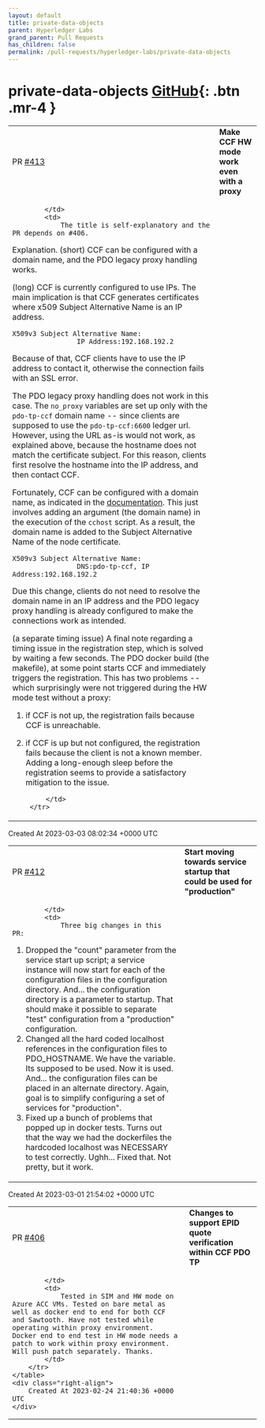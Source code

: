 ```yaml
---
layout: default
title: private-data-objects
parent: Hyperledger Labs
grand_parent: Pull Requests
has_children: false
permalink: /pull-requests/hyperledger-labs/private-data-objects
---
```


# private-data-objects <span class="fs-3 right-align">[GitHub](https://github.com/hyperledger-labs/private-data-objects){: .btn .mr-4 }</span>


<div>
    <table>
        <tr>
            <td>
                PR <a href="https://github.com/hyperledger-labs/private-data-objects/pull/413" class=".btn">#413</a>
            </td>
            <td>
                <b>
                    Make CCF HW mode work even with a proxy
                </b>
            </td>
        </tr>
        <tr>
            <td>
                
            </td>
            <td>
                The title is self-explanatory and the PR depends on #406.

Explanation.
(short)
CCF can be configured with a domain name, and the PDO legacy proxy handling works.

(long)
CCF is currently configured to use IPs. The main implication is that CCF generates certificates where x509 Subject Alternative Name is an IP address.
```
X509v3 Subject Alternative Name:
                IP Address:192.168.192.2
```
Because of that, CCF clients have to use the IP address to contact it, otherwise the connection fails with an SSL error.

The PDO legacy proxy handling does not work in this case. The `no_proxy` variables are set up only with the `pdo-tp-ccf` domain name -- since clients are supposed to use the `pdo-tp-ccf:6600` ledger url. However, using the URL as-is would not work, as explained above, because the hostname does not match the certificate subject. For this reason, clients first resolve the hostname into the IP address, and then contact CCF.

Fortunately, CCF can be configured with a domain name, as indicated in the [documentation](https://github.com/microsoft/CCF/blob/ccf-1.0.19/doc/operations/start_network.rst).
This just involves adding an argument (the domain name) in the execution of the `cchost` script.
As a result, the domain name is added to the Subject Alternative Name of the node certificate.
```
X509v3 Subject Alternative Name:
                DNS:pdo-tp-ccf, IP Address:192.168.192.2
```
Due this change, clients do not need to resolve the domain name in an IP address and the PDO legacy proxy handling is already configured to make the connections work as intended.

(a separate timing issue)
A final note regarding a timing issue in the registration step, which is solved by waiting a few seconds.
The PDO docker build (the makefile), at some point starts CCF and immediately triggers the registration.
This has two problems -- which surprisingly were not triggered during the HW mode test without a proxy:
1) if CCF is not up, the registration fails because CCF is unreachable.
2) if CCF is up but not configured, the registration fails because the client is not a known member.
Adding a long-enough sleep before the registration seems to provide a satisfactory mitigation to the issue.

            </td>
        </tr>
    </table>
    <div class="right-align">
        Created At 2023-03-03 08:02:34 +0000 UTC
    </div>
</div>

<div>
    <table>
        <tr>
            <td>
                PR <a href="https://github.com/hyperledger-labs/private-data-objects/pull/412" class=".btn">#412</a>
            </td>
            <td>
                <b>
                    Start moving towards service startup that could be used for "production"
                </b>
            </td>
        </tr>
        <tr>
            <td>
                
            </td>
            <td>
                Three big changes in this PR:

1. Dropped the "count" parameter from the service start up script; a service instance will now start for each of the configuration files in the configuration directory. And... the configuration directory is a parameter to startup. That should make it possible to separate "test" configuration from a "production" configuration.
2. Changed all the hard coded localhost references in the configuration files to PDO_HOSTNAME. We have the variable. Its supposed to be used. Now it is used.  And... the configuration files can be placed in an alternate directory. Again, goal is to simplify configuring a set of services for "production".
3. Fixed up a bunch of problems that popped up in docker tests. Turns out that the way we had the dockerfiles the hardcoded localhost was NECESSARY to test correctly. Ughh... Fixed that. Not pretty, but it work.
            </td>
        </tr>
    </table>
    <div class="right-align">
        Created At 2023-03-01 21:54:02 +0000 UTC
    </div>
</div>

<div>
    <table>
        <tr>
            <td>
                PR <a href="https://github.com/hyperledger-labs/private-data-objects/pull/406" class=".btn">#406</a>
            </td>
            <td>
                <b>
                    Changes to support EPID quote verification within CCF PDO TP
                </b>
            </td>
        </tr>
        <tr>
            <td>
                
            </td>
            <td>
                Tested in SIM and HW mode on Azure ACC VMs. Tested on bare metal as well as docker end to end for both CCF and Sawtooth. Have not tested while operating within proxy environment. Docker end to end test in HW mode needs a patch to work within proxy environment. Will push patch separately. Thanks.
            </td>
        </tr>
    </table>
    <div class="right-align">
        Created At 2023-02-24 21:40:36 +0000 UTC
    </div>
</div>


